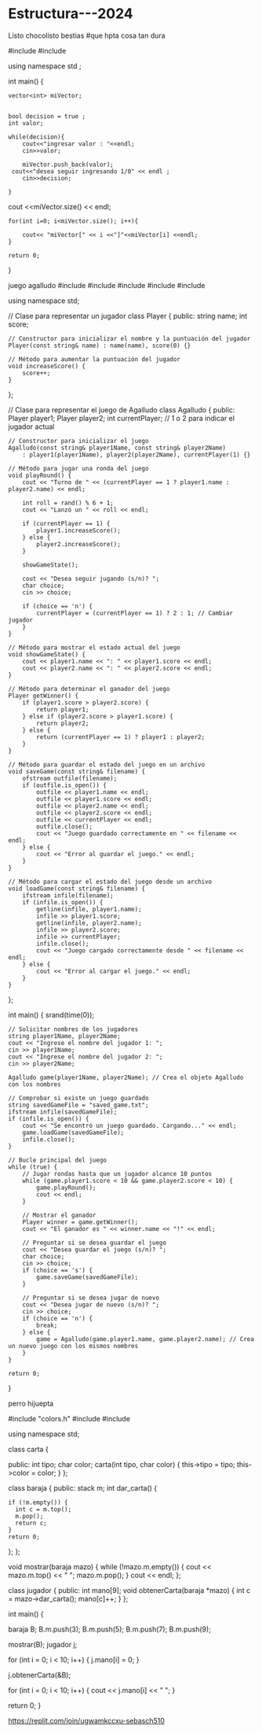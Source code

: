 # Estructura---2024

Listo
chocolisto
bestias
#que hpta cosa tan dura


#include <iostream>
#include <vector>

using namespace std ;


int main()
{
   
    vector<int> miVector;
    
    
    bool decision = true ;
    int valor;
    
    while(decision){
        cout<<"ingresar valor : "<<endl;
        cin>>valor;
        
        miVector.push_back(valor);
     cout<<"desea seguir ingresando 1/0" << endl ;
        cin>>decision;
       
    }
cout <<miVector.size() << endl;
    
    
    for(int i=0; i<miVector.size(); i++){
        
        cout<< "miVector[" << i <<"]"<<miVector[i] <<endl;
    }

    return 0;
}



juego agalludo
#include <iostream>
#include <ctime>
#include <cstdlib>
#include <fstream>
#include <string>

using namespace std;

// Clase para representar un jugador
class Player {
public:
    string name;
    int score;

    // Constructor para inicializar el nombre y la puntuación del jugador
    Player(const string& name) : name(name), score(0) {}

    // Método para aumentar la puntuación del jugador
    void increaseScore() {
        score++;
    }
};

// Clase para representar el juego de Agalludo
class Agalludo {
public:
    Player player1;
    Player player2;
    int currentPlayer; // 1 o 2 para indicar el jugador actual

    // Constructor para inicializar el juego
    Agalludo(const string& player1Name, const string& player2Name) 
        : player1(player1Name), player2(player2Name), currentPlayer(1) {}

    // Método para jugar una ronda del juego
    void playRound() {
        cout << "Turno de " << (currentPlayer == 1 ? player1.name : player2.name) << endl;

        int roll = rand() % 6 + 1;
        cout << "Lanzó un " << roll << endl;

        if (currentPlayer == 1) {
            player1.increaseScore();
        } else {
            player2.increaseScore();
        }

        showGameState();

        cout << "Desea seguir jugando (s/n)? ";
        char choice;
        cin >> choice;

        if (choice == 'n') {
            currentPlayer = (currentPlayer == 1) ? 2 : 1; // Cambiar jugador
        }
    }

    // Método para mostrar el estado actual del juego
    void showGameState() {
        cout << player1.name << ": " << player1.score << endl;
        cout << player2.name << ": " << player2.score << endl;
    }

    // Método para determinar el ganador del juego
    Player getWinner() {
        if (player1.score > player2.score) {
            return player1;
        } else if (player2.score > player1.score) {
            return player2;
        } else {
            return (currentPlayer == 1) ? player1 : player2;
        }
    }

    // Método para guardar el estado del juego en un archivo
    void saveGame(const string& filename) {
        ofstream outfile(filename);
        if (outfile.is_open()) {
            outfile << player1.name << endl;
            outfile << player1.score << endl;
            outfile << player2.name << endl;
            outfile << player2.score << endl;
            outfile << currentPlayer << endl;
            outfile.close();
            cout << "Juego guardado correctamente en " << filename << endl;
        } else {
            cout << "Error al guardar el juego." << endl;
        }
    }

    // Método para cargar el estado del juego desde un archivo
    void loadGame(const string& filename) {
        ifstream infile(filename);
        if (infile.is_open()) {
            getline(infile, player1.name);
            infile >> player1.score;
            getline(infile, player2.name);
            infile >> player2.score;
            infile >> currentPlayer;
            infile.close();
            cout << "Juego cargado correctamente desde " << filename << endl;
        } else {
            cout << "Error al cargar el juego." << endl;
        }
    }
};

int main() {
    srand(time(0));

    // Solicitar nombres de los jugadores
    string player1Name, player2Name;
    cout << "Ingrese el nombre del jugador 1: ";
    cin >> player1Name;
    cout << "Ingrese el nombre del jugador 2: ";
    cin >> player2Name;

    Agalludo game(player1Name, player2Name); // Crea el objeto Agalludo con los nombres

    // Comprobar si existe un juego guardado
    string savedGameFile = "saved_game.txt";
    ifstream infile(savedGameFile);
    if (infile.is_open()) {
        cout << "Se encontró un juego guardado. Cargando..." << endl;
        game.loadGame(savedGameFile);
        infile.close();
    } 

    // Bucle principal del juego
    while (true) {
        // Jugar rondas hasta que un jugador alcance 10 puntos
        while (game.player1.score < 10 && game.player2.score < 10) {
            game.playRound();
            cout << endl;
        }

        // Mostrar el ganador
        Player winner = game.getWinner();
        cout << "El ganador es " << winner.name << "!" << endl;

        // Preguntar si se desea guardar el juego
        cout << "Desea guardar el juego (s/n)? ";
        char choice;
        cin >> choice;
        if (choice == 's') {
            game.saveGame(savedGameFile);
        }

        // Preguntar si se desea jugar de nuevo
        cout << "Desea jugar de nuevo (s/n)? ";
        cin >> choice;
        if (choice == 'n') {
            break;
        } else {
            game = Agalludo(game.player1.name, game.player2.name); // Crea un nuevo juego con los mismos nombres
        }
    }

    return 0;
}







perro hijuepta


#include "colors.h"
#include <iostream>
#include <stack>

using namespace std;

class carta {

public:
  int tipo;
  char color;
  carta(int tipo, char color) {
    this->tipo = tipo;
    this->color = color;
  }
};

class baraja {
public:
  stack<int> m;
  int dar_carta() {

    if (!m.empty()) {
      int c = m.top();
      m.pop();
      return c;
    }
    return 0;
  };
};

void mostrar(baraja mazo) {
  while (!mazo.m.empty()) {
    cout << mazo.m.top() << " ";
    mazo.m.pop();
  }
  cout << endl;
};

class jugador {
public:
  int mano[9];
  void obtenerCarta(baraja *mazo) {
    int c = mazo->dar_carta();
    mano[c]++;
  }
};

int main() {

  baraja B;
  B.m.push(3);
  B.m.push(5);
  B.m.push(7);
  B.m.push(9);

  mostrar(B);
  jugador j;

  for (int i = 0; i < 10; i++) {
    j.mano[i] = 0;
  }

  j.obtenerCarta(&B);

  for (int i = 0; i < 10; i++) {
    cout << j.mano[i] << " ";
  }

  return 0;
}




https://replit.com/join/ugwamkccxu-sebasch510

